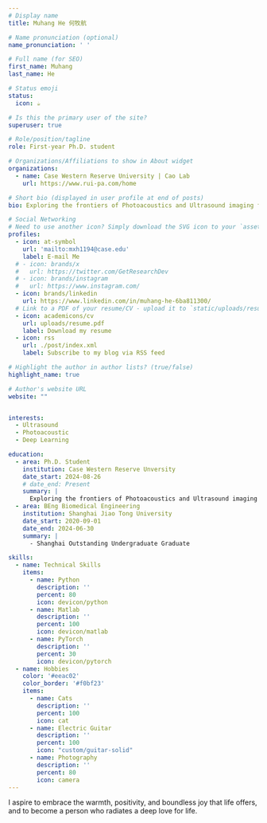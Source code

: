 ```yaml
---
# Display name
title: Muhang He 何牧航

# Name pronunciation (optional)
name_pronunciation: ' '

# Full name (for SEO)
first_name: Muhang
last_name: He

# Status emoji
status:
  icon: ☕️

# Is this the primary user of the site?
superuser: true

# Role/position/tagline
role: First-year Ph.D. student

# Organizations/Affiliations to show in About widget
organizations:
  - name: Case Western Reserve University | Cao Lab
    url: https://www.rui-pa.com/home

# Short bio (displayed in user profile at end of posts)
bio: Exploring the frontiers of Photoacoustics and Ultrasound imaging for innovative research and advanced biomedical applications.

# Social Networking
# Need to use another icon? Simply download the SVG icon to your `assets/media/icons/` folder.
profiles:
  - icon: at-symbol
    url: 'mailto:mxh1194@case.edu'
    label: E-mail Me
  # - icon: brands/x
  #   url: https://twitter.com/GetResearchDev
  # - icon: brands/instagram
  #   url: https://www.instagram.com/
  - icon: brands/linkedin
    url: https://www.linkedin.com/in/muhang-he-6ba811300/
  # Link to a PDF of your resume/CV - upload it to `static/uploads/resume.pdf`
  - icon: academicons/cv
    url: uploads/resume.pdf
    label: Download my resume
  - icon: rss
    url: ./post/index.xml
    label: Subscribe to my blog via RSS feed

# Highlight the author in author lists? (true/false)
highlight_name: true

# Author's website URL
website: ""


interests:
  - Ultrasound
  - Photoacoustic
  - Deep Learning

education:
  - area: Ph.D. Student
    institution: Case Western Reserve Unversity
    date_start: 2024-08-26
    # date_end: Present
    summary: |
      Exploring the frontiers of Photoacoustics and Ultrasound imaging for innovative research and advanced biomedical applications. Supervised by <a href="https://www.rui-pa.com/home">Dr. Rui Cao</a>.
  - area: BEng Biomedical Engineering
    institution: Shanghai Jiao Tong University
    date_start: 2020-09-01
    date_end: 2024-06-30
    summary: |
      - Shanghai Outstanding Undergraduate Graduate 

skills:
  - name: Technical Skills
    items:
      - name: Python
        description: ''
        percent: 80
        icon: devicon/python
      - name: Matlab
        description: ''
        percent: 100
        icon: devicon/matlab
      - name: PyTorch
        description: ''
        percent: 30
        icon: devicon/pytorch
  - name: Hobbies
    color: '#eeac02'
    color_border: '#f0bf23'
    items:
      - name: Cats
        description: ''
        percent: 100
        icon: cat
      - name: Electric Guitar
        description: ''
        percent: 100
        icon: "custom/guitar-solid"
      - name: Photography
        description: ''
        percent: 80
        icon: camera
---
```



I aspire to embrace the warmth, positivity, and boundless joy that life offers, and to become a person who radiates a deep love for life.



